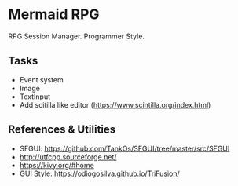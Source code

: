 
# Mermaid RPG

RPG Session Manager. Programmer Style.

## Tasks

- Event system
- Image
- TextInput
- Add scitilla like editor (https://www.scintilla.org/index.html)

## References & Utilities

- SFGUI: https://github.com/TankOs/SFGUI/tree/master/src/SFGUI
- http://utfcpp.sourceforge.net/
- https://kivy.org/#home
- GUI Style: https://odiogosilva.github.io/TriFusion/
